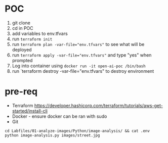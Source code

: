 # POC

1. git clone
2. cd in POC
3. add variables to env.tfvars
4. run `terraform init`
5. run `terraform plan -var-file="env.tfvars"` to see what will be deployed
6. run `terraform apply -var-file="env.tfvars"` and type "yes" when prompted
7. Log into container using `docker run -it open-ai-poc /bin/bash`
8. run `terraform destroy -var-file="env.tfvars" to destroy environment


# pre-req
- Terraform https://developer.hashicorp.com/terraform/tutorials/aws-get-started/install-cli
- Docker - ensure docker can be ran with sudo
- Git

`cd Labfiles/01-analyze-images/Python/image-analysis/ && cat .env`
`python image-analysis.py images/street.jpg`

